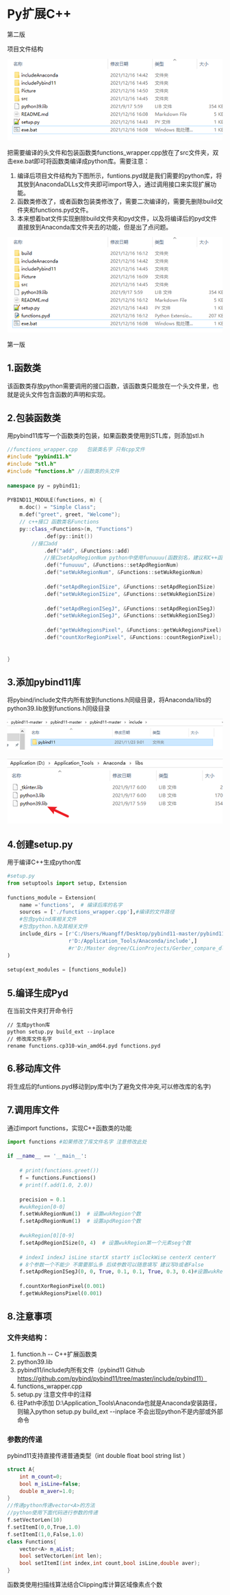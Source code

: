 # Py扩展C++

第二版

项目文件结构

![before](.\Picture\image-20211216160952812.png)

把需要编译的头文件和包装函数类functions_wrapper.cpp放在了src文件夹，双击exe.bat即可将函数类编译成python库。需要注意：

1. 编译后项目文件结构为下图所示，funtions.pyd就是我们需要的python库，将其放到AnacondaDLLs文件夹即可import导入，通过调用接口来实现扩展功能。
2. 函数类修改了，或者函数包装类修改了，需要二次编译的，需要先删除build文件夹和functions.pyd文件。
3. 本来想着bat文件实现删除build文件夹和pyd文件，以及将编译后的pyd文件直接放到Anaconda库文件夹去的功能，但是出了点问题。

![after](.\Picture\image-20211216161222764.png)









第一版

## 1.函数类

该函数类存放python需要调用的接口函数，该函数类只能放在一个头文件里，也就是说头文件包含函数的声明和实现。

## 2.包装函数类

用pybind11库写一个函数类的包装，如果函数类使用到STL库，则添加stl.h

```c++
//functions_wrapper.cpp   包装类名字 只有cpp文件
#include "pybind11.h"
#include "stl.h"
#include "functions.h" //函数类的头文件

namespace py = pybind11;

PYBIND11_MODULE(functions, m) {
    m.doc() = "Simple Class";
    m.def("greet", greet, "Welcome");
    // c++接口 函数类名Functions
    py::class_<Functions>(m, "Functions")
            .def(py::init())
        //接口add
            .def("add", &Functions::add)
			//接口setApdRegionNum python中使用funuuuu(函数别名，建议和C++函数同名)调用该函数
    	    .def("funuuuu", &Functions::setApdRegionNum)
            .def("setWukRegionNum", &Functions::setWukRegionNum)

            .def("setApdRegionISize", &Functions::setApdRegionISize)
            .def("setWukRegionISize", &Functions::setWukRegionISize)

            .def("setApdRegionISegJ", &Functions::setApdRegionISegJ)
            .def("setWukRegionISegJ", &Functions::setWukRegionISegJ)

            .def("getWukRegionsPixel", &Functions::getWukRegionsPixel)
            .def("countXorRegionPixel", &Functions::countRegionPixel);


}
```

## 3.添加pybind11库

将pybind/include文件内所有放到functions.h同级目录，将Anaconda/libs的python39.lib放到functions.h同级目录

![image-20211130153616356](.\Picture\image-20211130153616356.png)

![image-20211130153827511](.\Picture\image-20211130153827511.png)

## 4.创建setup.py

用于编译C++生成python库

```python
#setup.py
from setuptools import setup, Extension  
  
functions_module = Extension(  
    name ='functions',  # 编译后库的名字
    sources = ['./functions_wrapper.cpp'],#编译的文件路径
    #包含pybind库相关文件
    #包含python.h及其相关文件
    include_dirs = [r'C:/Users/Huangff/Desktop/pybind11-master/pybind11-master/include',  
                    r'D:/Application_Tools/Anaconda/include',]
                    #r'D:/Master degree/CLionProjects/Gerber_compare_dll/include']
)  
  
setup(ext_modules = [functions_module])

```
## 5.编译生成Pyd

在当前文件夹打开命令行

```shell
// 生成python库
python setup.py build_ext --inplace
// 修改库文件名字
rename functions.cp310-win_amd64.pyd functions.pyd
```

## 6.移动库文件

将生成后的funtions.pyd移动到py库中(为了避免文件冲突,可以修改库的名字)

## 7.调用库文件

通过import functions，实现C++函数类的功能

```python
import functions #如果修改了库文件名字 注意修改此处

if __name__ == '__main__':

	# print(functions.greet())
    f = functions.Functions()
    # print(f.add(1.0, 2.0))

    precision = 0.1
    #wukRegion[0-0]
    f.setWukRegionNum(1)  # 设置wukRegion个数
    f.setApdRegionNum(1)  # 设置apdRegion个数

    #wukRegion[0][0-9]
    f.setApdRegionISize(0, 4)  # 设置wukRegion第一个元素seg个数

    # indexI indexJ isLine startX startY isClockWise centerX centerY
    # 8个参数一个不能少 不需要那么多 后续参数可以随意填写 建议写0或者False
    f.setApdRegionISegJ(0, 0, True, 0.1, 0.1, True, 0.3, 0.4)#设置wukRegion第一个元素seg个数

    f.countXorRegionPixel(0.001)
    f.getWukRegionsPixel(0.001)
```

## 8.注意事项

### 文件夹结构：

1. function.h -- C++扩展函数类
2. python39.lib
3. pybind11/include内所有文件（pybind11 Github https://github.com/pybind/pybind11/tree/master/include/pybind11）
4. functions_wrapper.cpp
5. setup.py 注意文件中的注释
6. 往Path中添加 D:\Application_Tools\Anaconda也就是Anaconda安装路径，则输入python setup.py build_ext --inplace 不会出现python不是内部或外部命令

### 参数的传递

pybind11支持直接传递普通类型（int double float bool string list ）

```c++
struct A{
    int m_count=0;
    bool m_isLine=false;
    double m_aver=1.0;
}
//传递python传递vector<A>的方法
//python使用下面代码进行参数的传递
f.setVectorLen(10)
f.setItemI(0,0,True,1.0)
f.setItemI(1,0,False,1.0)
class Functions{
    vector<A> m_aList;
    bool setVectorLen(int len);
    bool setItemI(int index,int count,bool isLine,double aver);
}
```



函数类使用扫描线算法结合Clipping库计算区域像素点个数
